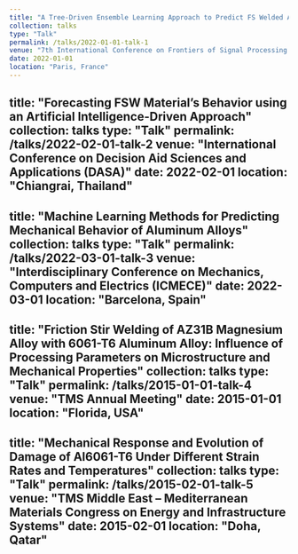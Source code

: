 ```yaml
---
title: "A Tree-Driven Ensemble Learning Approach to Predict FS Welded Al-6061-T6 Material Behavior"
collection: talks
type: "Talk"
permalink: /talks/2022-01-01-talk-1
venue: "7th International Conference on Frontiers of Signal Processing (ICFSP)"
date: 2022-01-01
location: "Paris, France"
---
```

title: "Forecasting FSW Material’s Behavior using an Artificial Intelligence-Driven Approach"
collection: talks
type: "Talk"
permalink: /talks/2022-02-01-talk-2
venue: "International Conference on Decision Aid Sciences and Applications (DASA)"
date: 2022-02-01
location: "Chiangrai, Thailand"
---
title: "Machine Learning Methods for Predicting Mechanical Behavior of Aluminum Alloys"
collection: talks
type: "Talk"
permalink: /talks/2022-03-01-talk-3
venue: "Interdisciplinary Conference on Mechanics, Computers and Electrics (ICMECE)"
date: 2022-03-01
location: "Barcelona, Spain"
---
title: "Friction Stir Welding of AZ31B Magnesium Alloy with 6061-T6 Aluminum Alloy: Influence of Processing Parameters on Microstructure and Mechanical Properties"
collection: talks
type: "Talk"
permalink: /talks/2015-01-01-talk-4
venue: "TMS Annual Meeting"
date: 2015-01-01
location: "Florida, USA"
---
title: "Mechanical Response and Evolution of Damage of Al6061-T6 Under Different Strain Rates and Temperatures"
collection: talks
type: "Talk"
permalink: /talks/2015-02-01-talk-5
venue: "TMS Middle East – Mediterranean Materials Congress on Energy and Infrastructure Systems"
date: 2015-02-01
location: "Doha, Qatar"
---

